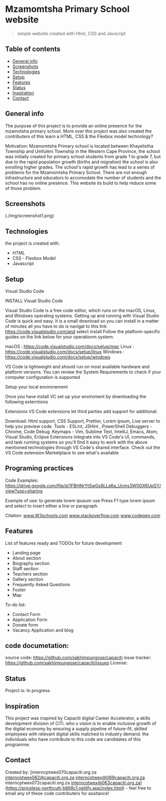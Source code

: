 # Mzamomtsha Primary School website
> simple website created with Html, CSS and Javscript

## Table of contents
* [General info](#general-info)
* [Screenshots](#screenshots)
* [Technologies](#technologies)
* [Setup](#setup)
* [Features](#features)
* [Status](#status)
* [Inspiration](#inspiration)
* [Contact](#contact)

## General info
The purpose of this project is to provide an online presence for the mzamotsha primary school.
 More over this project was also created the contributers of this learn a HTML, CSS & the Flexbox model technology? 

Motivation: Mzamomtsha Primary school is located between Khayelistha Township and Umfuleni Township in the Western Cape Province, the school was initially created for primary school students from grade 1 to grade 7, but due to the rapid population growth (births and migration) the school is also enrolling higher grades. The school's rapid growth has lead to a series of problems for the Mzamomtsha Primary School. There are not enough infrastructure and educators to accomodate the number of students and the school has no online presence. This website its build to help reduce some of those problem.


## Screenshots
(./img/screenshot1.png)

## Technologies
  the project is created with:
  
* HTML 
* CSS - Flexbox Model
* Javascript

## Setup
Visual Studio Code

INSTALL Visual Studio Code

Visual Studio Code is a free code editor, which runs on the macOS, Linux, and Windows operating systems.
Getting up and running with Visual Studio Code is quick and easy. It is a small download so you can install in a matter of minutes all you have to do is navigat to this link https://code.visualstudio.com/and select install
Follow the platform-specific guides on the link below for your operationm system:

macOS : https://code.visualstudio.com/docs/setup/mac
Linux : https://code.visualstudio.com/docs/setup/linux
Windows : https://code.visualstudio.com/docs/setup/windows

VS Code is lightweight and should run on most available hardware and platform versions. You can review the System Requirements to check if your computer configuration is supported

Setup your local environement

Once you have install VC set up your enviroment by downloading the following externtions

Extensions
VS Code extensions let third parties add support for additional:

Download: Html support, CSS Support, Prettier, Lorem ipsum, Live server to help you preview code.
Tools - ESLint, JSHint , PowerShell
Debuggers - Chrome, Code Debug.
Keymaps - Vim, Sublime Text, IntelliJ, Emacs, Atom, Visual Studio, Eclipse
Extensions integrate into VS Code's UI, commands, and task running systems so you'll find it easy to work with the above mentioned technologies through VS Code's shared interface. Check out the VS Code extension Marketplace to see what's available

## Programing practices
 Code Examples: 
https://drive.google.com/file/d/1FBHNrYtSwGs8LLa6a_Ucms3W0GX6UpSY/view?usp=sharing

Example of use: 
 to generate lorem ipusum use Press F1 type lorem ipsum and select to insert either a line or paragraph.

Citation: www.W3schools.com
          www.stackoverflow.com
          www.codepen.com
          
## Features
List of features ready and TODOs for future development

* Landing page 
* About section
* Biography section
* Staff section
* Teachers section
* Gallery section
* Frequently Asked Questions
* Footer 
* Map

To-do list:
* Contact Form
* Application Form
* Donate form
* Vacancy Application and blog

## code documetation:
 source code: https://github.com/sakhimpungose/capaciti
 issue tracker: https://github.com/sakhimpungose/capaciti/issues
 License: 
 
## Status
Project is: In progress.

## Inspiration
This project was inspired by Capaciti digital Career Accelerator, a skills development division of CiTi. who s vision is to enable inclusive growth of the digital economy by ensuring a supply pipeline of future-fit, skilled employees with relevant digital skills matched to industry demand. the individuals who have contribute to this code are candidates of this programme.

## Contact
Created by: [interncptwex070capaciti.org.za
            interncptwex062@capaciti.org.za
            interncptwex@069capaciti.org.za
            interncptwex072capaciti.org.za
            interncptwex@063capaciti.org.za] (https://priceless-northcutt-b868c1.netlify.app/index.html) 
            - feel free to email any of these code contributers for assitance!
